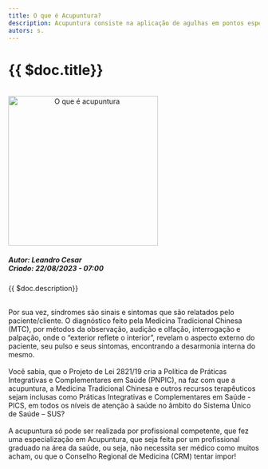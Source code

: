 ```yaml
---
title: O que é Acupuntura?
description: Acupuntura consiste na aplicação de agulhas em pontos específicos do corpo, chamados de ‘pontos de acupuntura’ ou ‘acupontos’, que são colocados sobre linhas energéticas chamadas de ‘meridianos’ ou ‘canais de energia’, para se obter efeitos terapêuticos diversos conforme o tipo de síndrome.
autors: s.
---
```


<div class="content-title-img">

# {{ $doc.title}}
<br>
<img src="/img/feedSeven.jpg" style='text-align:center;' alt="O que é acupuntura" height='300' width='300'>

</div>

<div class="content-details">
 <h5>
      Autor: Leandro Cesar
      <br>
      Criado: 22/08/2023 - 07:00
    </h5>
</div>

<div class="content-main">

{{ $doc.description}}

<br>
Por sua vez, síndromes são sinais e sintomas que são relatados pelo paciente/cliente. O diagnóstico feito pela Medicina Tradicional 
Chinesa (MTC), por métodos da observação, audição e olfação, interrogação e palpação, onde o “exterior reflete o interior”, revelam 
o aspecto externo do paciente, seu pulso e seus sintomas, encontrando a desarmonia interna do mesmo.
<br><br>
Você sabia, que o Projeto de Lei 2821/19 cria a Política de Práticas Integrativas e Complementares em Saúde (PNPIC), na faz com que a acupuntura, 
a Medicina Tradicional Chinesa e outros recursos terapêuticos sejam inclusas como Práticas Integrativas e Complementares em Saúde - PICS, em todos 
os níveis de atenção à saúde no âmbito do Sistema Único de Saúde – SUS?
<br><br>
A acupuntura só pode ser realizada por profissional competente, que fez uma especialização em Acupuntura, que seja feita por um profissional graduado 
na área da saúde, ou seja, não necessita ser médico como muitos acham, ou que o Conselho Regional de Medicina (CRM) tentar impor!
<br><br>

</div>

